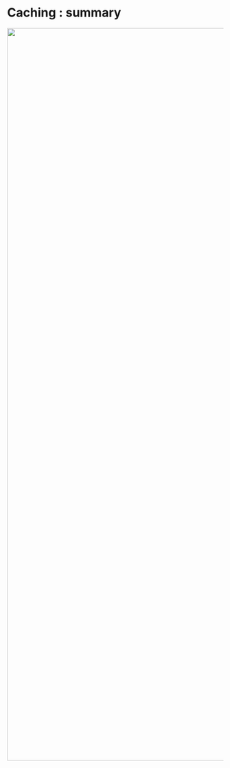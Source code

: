 <!-- .slide: class="two-column with-code title-margin-sm" -->

<style>
  .recap-70 {
   width: 1700px;
   height: auto;
  }
</style>

# Caching : summary

<img src="./assets/images/04-data-fetching/recap.png" class="recap-70" />
